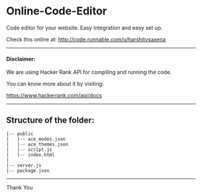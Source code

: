 # Online-Code-Editor

Code editor for your website. Easy integration and easy set up.

Check this online at: http://code.runnable.com/u/harshitvsaxena

---

#### Disclaimer:

We are using Hacker Rank API for compiling and running the code.

You can know more about it by visiting:

https://www.hackerrank.com/api/docs

---

## Structure of the folder:

```
|-- public
|   |-- ace_modes.json
|   |-- ace_themes.json
|   |-- script.js
|   |-- index.html
|
|-- server.js
|-- package.json
```

---

Thank You
